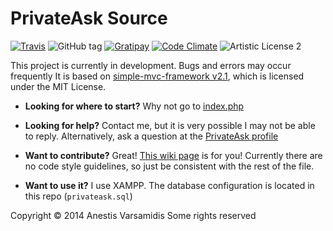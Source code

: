 PrivateAsk Source
===

[![Travis](http://img.shields.io/travis/anestv/pa.svg?style=flat)](https://travis-ci.org/anestv/pa)
![GitHub tag](http://img.shields.io/github/tag/anestv/pa.svg?style=flat)
[![Gratipay](http://img.shields.io/gratipay/anestv.svg?style=flat)](https://gratipay.com/anestv/)
[![Code Climate](http://img.shields.io/codeclimate/github/anestv/pa.svg?style=flat)](https://codeclimate.com/github/anestv/pa)
![Artistic License 2](http://img.shields.io/badge/license-Artistic_2-blue.svg?style=flat)

This project is currently in development.
Bugs and errors may occur frequently
It is based on [simple-mvc-framework v2.1](https://github.com/simple-mvc-framework/v2),
which is licensed under the MIT License.

- **Looking for where to start?**
Why not go to [index.php](index.php)

- **Looking for help?**
Contact me, but it is very possible I may not be able to reply. Alternatively, ask 
a question at the [PrivateAsk profile](http://privateask.noip.me/pa/user/privateask)

- **Want to contribute?**
Great! [This wiki page](https://github.com/anestv/pa/wiki/How-to-contribute) is for you! Currently 
there are no code style guidelines, so just be consistent with the rest of the file.

- **Want to use it?**
I use XAMPP. The database configuration is located in this repo (`privateask.sql`)


Copyright © 2014
Anestis Varsamidis
Some rights reserved
